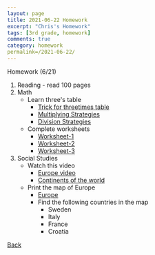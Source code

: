 ```yaml
---
layout: page
title: 2021-06-22 Homework
excerpt: "Chris's Homework"
tags: [3rd grade, homework]
comments: true
category: homework
permalink=/2021-06-22/
---
```

Homework (6/21)
1. Reading - read 100 pages
2. Math 
   - Learn three's table
     - [Trick for threetimes table](https://www.youtube.com/watch?v=EnM_oiRycwo)
     - [Multiplying Strategies](https://www.youtube.com/watch?v=Lx-A12UocoU)
     - [Division Strategies](https://www.youtube.com/watch?v=poSGmCrvL6w)
   - Complete worksheets
     - [Worksheet-1](./files/2021-06-22.jpg)
     - [Worksheet-2](./files/2021-06-22.gif)
     - [Worksheet-3](./files/2021-06-22.png)
3. Social Studies
   - Watch this video
     - [Europe video](https://www.youtube.com/watch?v=XZtZRw7zrqI)
     - [Continents of the world](https://www.youtube.com/watch?v=wYYakyS_HOg&t=12s)
   - Print the map of Europe
     - [Europe](./files/europe.jpg)
     - Find the following countries in the map
       - Sweden
       - Italy
       - France
       - Croatia

[Back](./)